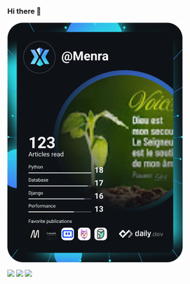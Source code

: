 ### Hi there 👋


<a href="https://app.daily.dev/DailyDevTips"><img src="https://github.com/menraromial/menraromial/blob/main/devcard.svg" width="400" alt="romial menra's Dev Card"/></a>

![](http://github-profile-summary-cards.vercel.app/api/cards/stats?username=menraromial&theme=nord_bright)
![](http://github-profile-summary-cards.vercel.app/api/cards/repos-per-language?username=menraromial&theme=nord_bright&exclude={exclude})
![](http://github-profile-summary-cards.vercel.app/api/cards/most-commit-language?username=menraromial&theme=nord_bright&exclude={exclude})



